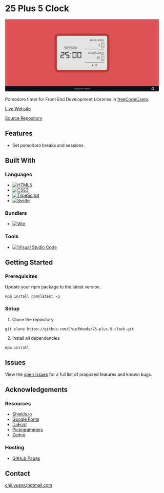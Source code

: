 # 25 Plus 5 Clock

![Screenshot](screenshot.png)

Pomodoro timer for Front End Development Libraries in [freeCodeCamp](https://www.freecodecamp.org/learn/).

[Live Website](https://chiefwoods.github.io/25-plus-5-clock/)

[Source Repository](https://github.com/ChiefWoods/25-plus-5-clock)

## Features

- Set pomodoro breaks and sessions

## Built With

### Languages

- [![HTML5](https://img.shields.io/badge/HTML5-white?style=for-the-badge&logo=html5&logoColor=e65127)](https://html5.org/)
- [![CSS3](https://img.shields.io/badge/CSS3-white?style=for-the-badge&logo=css3&logoColor=306AF1)](https://www.w3.org/Style/CSS/Overview.en.html)
- [![TypeScript](https://img.shields.io/badge/TypeScript-white?style=for-the-badge&logo=typescript)](https://www.typescriptlang.org/)
- [![Svelte](https://img.shields.io/badge/Svelte-2e2e2e?style=for-the-badge&logo=svelte)](https://svelte.dev/)

### Bundlers

- [![Vite](https://img.shields.io/badge/Vite-ffd028?style=for-the-badge&logo=Vite)](https://vitejs.dev/)

### Tools

- [![!Visual Studio Code](https://img.shields.io/badge/Visual%20Studio%20Code-2c2c32?style=for-the-badge&logo=visual-studio-code&logoColor=007ACC)](https://code.visualstudio.com/)

## Getting Started

### Prerequisites

Update your npm package to the latest version.
```
npm install npm@latest -g
```

### Setup

1. Clone the repository
```
git clone https://github.com/ChiefWoods/25-plus-5-clock.git
```
2. Install all dependencies
```
npm install
```

## Issues

View the [open issues](https://github.com/ChiefWoods/25-plus-5-clock/issues) for a full list of proposed features and known bugs.

## Acknowledgements

### Resources

- [Shields.io](https://shields.io/)
- [Google Fonts](https://fonts.google.com/)
- [DaFont](https://www.dafont.com/)
- [Pictogrammers](https://pictogrammers.com/)
- [Zedge](https://www.zedge.net/)

### Hosting

- [GitHub Pages](https://pages.github.com/)

## Contact

[chii.yuen@hotmail.com](mailto:chii.yuen@hotmail.com)